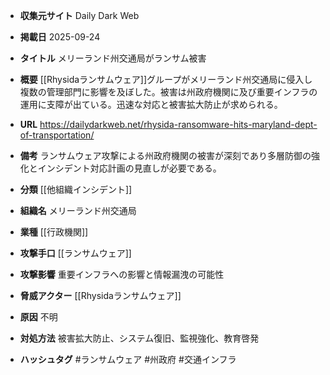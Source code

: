 - **収集元サイト**
Daily Dark Web

- **掲載日**
2025-09-24

- **タイトル**
メリーランド州交通局がランサム被害

- **概要**
[[Rhysidaランサムウェア]]グループがメリーランド州交通局に侵入し複数の管理部門に影響を及ぼした。被害は州政府機関に及び重要インフラの運用に支障が出ている。迅速な対応と被害拡大防止が求められる。

- **URL**
https://dailydarkweb.net/rhysida-ransomware-hits-maryland-dept-of-transportation/

- **備考**
ランサムウェア攻撃による州政府機関の被害が深刻であり多層防御の強化とインシデント対応計画の見直しが必要である。

- **分類**
[[他組織インシデント]]

- **組織名**
メリーランド州交通局

- **業種**
[[行政機関]]

- **攻撃手口**
[[ランサムウェア]]

- **攻撃影響**
重要インフラへの影響と情報漏洩の可能性

- **脅威アクター**
[[Rhysidaランサムウェア]]

- **原因**
不明

- **対処方法**
被害拡大防止、システム復旧、監視強化、教育啓発

- **ハッシュタグ**
#ランサムウェア #州政府 #交通インフラ
